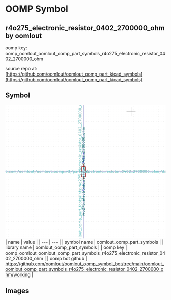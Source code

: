 # OOMP Symbol  
## r4o275_electronic_resistor_0402_2700000_ohm  by oomlout  
  
oomp key: oomp_oomlout_oomlout_oomp_part_symbols_r4o275_electronic_resistor_0402_2700000_ohm  
  
source repo at: [https://github.com/oomlout/oomlout_oomp_part_kicad_symbols](https://github.com/oomlout/oomlout_oomp_part_kicad_symbols)  
## Symbol  
  
[![working.png](working_600.png)](working.png)  
| name | value | 
| --- | --- | 
| symbol name | oomlout_oomp_part_symbols | 
| library name | oomlout_oomp_part_symbols | 
| oomp key | oomp_oomlout_oomlout_oomp_part_symbols_r4o275_electronic_resistor_0402_2700000_ohm | 
| oomp bot github | https://github.com/oomlout/oomlout_oomp_symbol_bot/tree/main/oomlout_oomlout_oomp_part_symbols_r4o275_electronic_resistor_0402_2700000_ohm/working | 
## Images  
